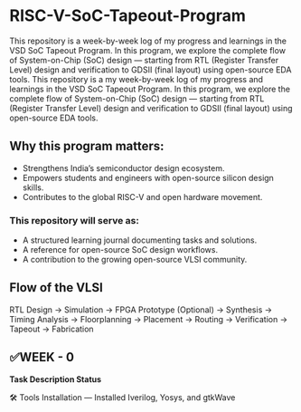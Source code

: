 # RISC-V-SoC-Tapeout-Program
This repository is a week-by-week log of my progress and learnings in the VSD SoC Tapeout Program.  In this program, we explore the complete flow of System-on-Chip (SoC) design — starting from RTL (Register Transfer Level) design and verification to GDSII (final layout) using open-source EDA tools.
This repository is a my week-by-week log of my progress and learnings in the VSD SoC Tapeout Program.  In this program, we explore the complete flow of System-on-Chip (SoC) design — starting from RTL (Register Transfer Level) design and verification to GDSII (final layout) using open-source EDA tools.

## Why this program matters:

- Strengthens India’s semiconductor design ecosystem.
- Empowers students and engineers with open-source silicon design skills.
- Contributes to the global RISC-V and open hardware movement.

### This repository will serve as:

- A structured learning journal documenting tasks and solutions.
- A reference for open-source SoC design workflows.
- A contribution to the growing open-source VLSI community.

 ## Flow of the VLSI

 RTL Design → Simulation → FPGA Prototype (Optional) → Synthesis → Timing Analysis → Floorplanning → Placement → Routing → Verification → Tapeout → Fabrication

✅WEEK - 0 
--------------------------------
**Task	Description	Status**

🛠️ Tools Installation — Installed Iverilog, Yosys, and gtkWave

